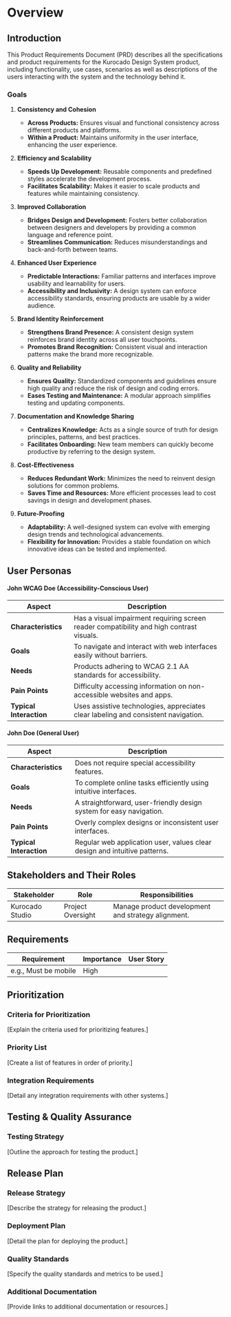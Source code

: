 # Overview

## Introduction
This Product Requirements Document (PRD) describes all the specifications and product requirements for the Kurocado Design System product, including functionality, use cases, scenarios as well as descriptions of the users interacting with the system and the technology behind it.

### Goals
1. **Consistency and Cohesion**
    - **Across Products:** Ensures visual and functional consistency across different products and platforms.
    - **Within a Product:** Maintains uniformity in the user interface, enhancing the user experience.

2. **Efficiency and Scalability**
    - **Speeds Up Development:** Reusable components and predefined styles accelerate the development process.
    - **Facilitates Scalability:** Makes it easier to scale products and features while maintaining consistency.

3. **Improved Collaboration**
    - **Bridges Design and Development:** Fosters better collaboration between designers and developers by providing a common language and reference point.
    - **Streamlines Communication:** Reduces misunderstandings and back-and-forth between teams.

4. **Enhanced User Experience**
    - **Predictable Interactions:** Familiar patterns and interfaces improve usability and learnability for users.
    - **Accessibility and Inclusivity:** A design system can enforce accessibility standards, ensuring products are usable by a wider audience.

5. **Brand Identity Reinforcement**
    - **Strengthens Brand Presence:** A consistent design system reinforces brand identity across all user touchpoints.
    - **Promotes Brand Recognition:** Consistent visual and interaction patterns make the brand more recognizable.

6. **Quality and Reliability**
    - **Ensures Quality:** Standardized components and guidelines ensure high quality and reduce the risk of design and coding errors.
    - **Eases Testing and Maintenance:** A modular approach simplifies testing and updating components.

7. **Documentation and Knowledge Sharing**
    - **Centralizes Knowledge:** Acts as a single source of truth for design principles, patterns, and best practices.
    - **Facilitates Onboarding:** New team members can quickly become productive by referring to the design system.

8. **Cost-Effectiveness**
    - **Reduces Redundant Work:** Minimizes the need to reinvent design solutions for common problems.
    - **Saves Time and Resources:** More efficient processes lead to cost savings in design and development phases.

9. **Future-Proofing**
    - **Adaptability:** A well-designed system can evolve with emerging design trends and technological advancements.
    - **Flexibility for Innovation:** Provides a stable foundation on which innovative ideas can be tested and implemented.

##  User Personas
#### John WCAG Doe (Accessibility-Conscious User)
| Aspect                  | Description                                                                              |
|-------------------------|------------------------------------------------------------------------------------------|
| **Characteristics**     | Has a visual impairment requiring screen reader compatibility and high contrast visuals. |
| **Goals**               | To navigate and interact with web interfaces easily without barriers.                    |
| **Needs**               | Products adhering to WCAG 2.1 AA standards for accessibility.                            |
| **Pain Points**         | Difficulty accessing information on non-accessible websites and apps.                    |
| **Typical Interaction** | Uses assistive technologies, appreciates clear labeling and consistent navigation.       |

#### John Doe (General User)
| Aspect                  | Description                                                               |
|-------------------------|---------------------------------------------------------------------------|
| **Characteristics**     | Does not require special accessibility features.                          |
| **Goals**               | To complete online tasks efficiently using intuitive interfaces.          |
| **Needs**               | A straightforward, user-friendly design system for easy navigation.       |
| **Pain Points**         | Overly complex designs or inconsistent user interfaces.                   |
| **Typical Interaction** | Regular web application user, values clear design and intuitive patterns. |

## Stakeholders and Their Roles
| Stakeholder       | Role                      | Responsibilities                                              |
|-------------------|---------------------------|---------------------------------------------------------------|
| Kurocado Studio   | Project Oversight         | Manage product development and strategy alignment.            |

## Requirements
| Requirement          | Importance | User Story |
|----------------------|------------|------------|
| e.g., Must be mobile | High       |            |

## Prioritization
### Criteria for Prioritization
[Explain the criteria used for prioritizing features.]

### Priority List
[Create a list of features in order of priority.]

### Integration Requirements
[Detail any integration requirements with other systems.]

## Testing & Quality Assurance
### Testing Strategy
[Outline the approach for testing the product.]

## Release Plan
### Release Strategy
[Describe the strategy for releasing the product.]

### Deployment Plan
[Detail the plan for deploying the product.]

### Quality Standards
[Specify the quality standards and metrics to be used.]

### Additional Documentation
[Provide links to additional documentation or resources.]